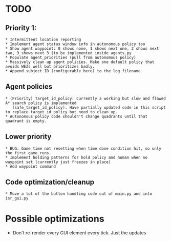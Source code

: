 # TODO
##  Priority 1:
    * Intermittent location reporting
    * Implement agent status window info in autonomous policy too
    * Show agent waypoint: 0 shows none, 1 shows next one, 2 shows next two, 3 shows next 3 (to be implemented inside agents.py
    * Populate agent_priorities (pull from autonomous policy)
    * Massively clean up agent policies. Make one default policy that avoids WEZs well but prioritizes badly.
    * Append subject ID (configurable here) to the log filename

##  Agent policies
    * (Priority) Target_id_policy: Currently a working but slow and flawed A* search policy is implemented
       (safe_target_id_policy). Have partially updated code in this script to replace target_id_policy but need to clean up.
    * Autonomous policy code shouldn't change quadrants until that quadrant is empty.

##  Lower priority
    * BUG: Game time not resetting when time done condition hit, so only the first game runs.
    * Implement holding patterns for hold policy and human when no waypoint set (currently just freezes in place)
    * Add waypoint command

##  Code optimization/cleanup
    * Move a lot of the button handling code out of main.py and into isr_gui.py

#  Possible optimizations
  * Don't re-render every GUI element every tick. Just the updates